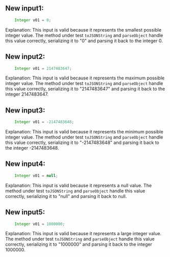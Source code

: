 ## New input1:
```java
    Integer v01 = 0;
```
Explanation: This input is valid because it represents the smallest possible integer value. The method under test `toJSONString` and `parseObject` handle this value correctly, serializing it to "0" and parsing it back to the integer 0.

## New input2:
```java
    Integer v01 = 2147483647;
```
Explanation: This input is valid because it represents the maximum possible integer value. The method under test `toJSONString` and `parseObject` handle this value correctly, serializing it to "2147483647" and parsing it back to the integer 2147483647.

## New input3:
```java
    Integer v01 = -2147483648;
```
Explanation: This input is valid because it represents the minimum possible integer value. The method under test `toJSONString` and `parseObject` handle this value correctly, serializing it to "-2147483648" and parsing it back to the integer -2147483648.

## New input4:
```java
    Integer v01 = null;
```
Explanation: This input is valid because it represents a null value. The method under test `toJSONString` and `parseObject` handle this value correctly, serializing it to "null" and parsing it back to null.

## New input5:
```java
    Integer v01 = 1000000;
```
Explanation: This input is valid because it represents a large integer value. The method under test `toJSONString` and `parseObject` handle this value correctly, serializing it to "1000000" and parsing it back to the integer 1000000.
